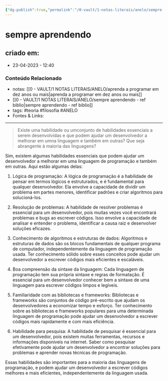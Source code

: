 ```yaml
---
{"dg-publish":true,"permalink":"/0-vault/1-notas-literais/anelo/sempre-aprendendo/","tags":["teoria","filosofia","ANELO"],"dgHomeLink":true,"dgShowLocalGraph":true,"dgShowFileTree":true,"dgEnableSearch":true,"noteIcon":""}
---
```


# sempre aprendendo

## criado em: 
-  23-04-2023 - 12:40

### Conteúdo Relacionado
- notas: [[0 - VAULT/1 NOTAS LITERAIS/ANELO/aprenda a programar em dez anos ou mais\|aprenda a programar em dez anos ou mais]]
- [[0 - VAULT/1 NOTAS LITERAIS/ANELO/sempre aprendendo - ref biblio\|sempre aprendendo - ref biblio]]
- tags: #teoria #filosofia #ANELO 
- Fontes & Links: 

---

>Existe uma habilidade ou umconjunto de habilidades essenciais a serem desenvolvidas e que podem ajudar um desenvolvedor a melhorar em umna linguagem e também em outras? Que seja abrangente à maioria das linguagens?

Sim, existem algumas habilidades essenciais que podem ajudar um desenvolvedor a melhorar em uma linguagem de programação e também em outras. Aqui estão algumas delas:

1.  Lógica de programação: A lógica de programação é a habilidade de pensar em termos lógicos e estruturados, e é fundamental para qualquer desenvolvedor. Ela envolve a capacidade de dividir um problema em partes menores, identificar padrões e criar algoritmos para solucioná-los.
    
2.  Resolução de problemas: A habilidade de resolver problemas é essencial para um desenvolvedor, pois muitas vezes você encontrará problemas e bugs ao escrever códigos. Isso envolve a capacidade de analisar e entender o problema, identificar a causa raiz e desenvolver soluções eficazes.
    
3.  Conhecimento de algoritmos e estruturas de dados: Algoritmos e estruturas de dados são os blocos fundamentais de qualquer programa de computador, independentemente da linguagem de programação usada. Ter conhecimento sólido sobre esses conceitos pode ajudar um desenvolvedor a escrever códigos mais eficientes e escaláveis.
    
4.  Boa compreensão da sintaxe da linguagem: Cada linguagem de programação tem sua própria sintaxe e regras de formatação. É essencial para um desenvolvedor conhecer bem a sintaxe de uma linguagem para escrever códigos limpos e legíveis.
    
5.  Familiaridade com as bibliotecas e frameworks: Bibliotecas e frameworks são conjuntos de código pré-escrito que ajudam os desenvolvedores a economizar tempo e esforço. Ter conhecimento sobre as bibliotecas e frameworks populares para uma determinada linguagem de programação pode ajudar um desenvolvedor a escrever códigos mais rapidamente e com mais eficiência.
    
6.  Habilidade para pesquisa: A habilidade de pesquisar é essencial para um desenvolvedor, pois existem muitas ferramentas, recursos e informações disponíveis na internet. Saber como pesquisar efetivamente pode ajudar um desenvolvedor a encontrar soluções para problemas e aprender novas técnicas de programação.
    

Essas habilidades são importantes para a maioria das linguagens de programação, e podem ajudar um desenvolvedor a escrever códigos melhores e mais eficientes, independentemente da linguagem usada.
